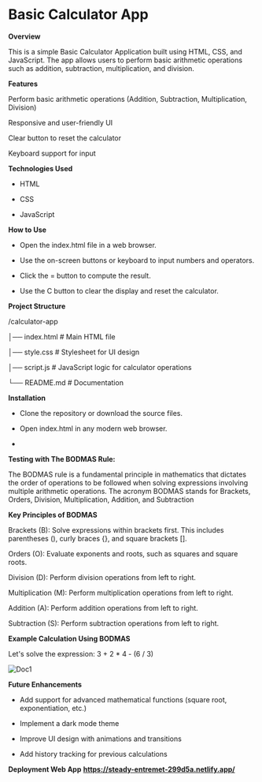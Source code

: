 # Basic Calculator App

**Overview**

This is a simple Basic Calculator Application built using HTML, CSS, and JavaScript. The app allows users to perform basic arithmetic operations such as addition, subtraction, multiplication, and division.

**Features**

Perform basic arithmetic operations (Addition, Subtraction, Multiplication, Division)

Responsive and user-friendly UI

Clear button to reset the calculator

Keyboard support for input

**Technologies Used**

* HTML

* CSS

* JavaScript

**How to Use**

* Open the index.html file in a web browser.

* Use the on-screen buttons or keyboard to input numbers and operators.

* Click the = button to compute the result.

* Use the C button to clear the display and reset the calculator.

**Project Structure**

/calculator-app

│── index.html   # Main HTML file

│── style.css    # Stylesheet for UI design

│── script.js    # JavaScript logic for calculator operations

└── README.md    # Documentation

**Installation**

* Clone the repository or download the source files.

* Open index.html in any modern web browser.
* 
**Testing with The BODMAS Rule:**
  
The BODMAS rule is a fundamental principle in mathematics that dictates the order of operations to be followed when solving expressions involving multiple arithmetic operations. The acronym BODMAS stands for Brackets, Orders, Division, Multiplication, Addition, and Subtraction

**Key Principles of BODMAS**

Brackets (B): Solve expressions within brackets first. This includes parentheses (), curly braces {}, and square brackets [].

Orders (O): Evaluate exponents and roots, such as squares and square roots.

Division (D): Perform division operations from left to right.

Multiplication (M): Perform multiplication operations from left to right.

Addition (A): Perform addition operations from left to right.

Subtraction (S): Perform subtraction operations from left to right.

**Example Calculation Using BODMAS**

Let's solve the expression: 3 + 2 * 4 - (6 / 3)

![Doc1](https://github.com/user-attachments/assets/f3446918-cf13-4903-87a3-75fb5c83f4df)


**Future Enhancements**

* Add support for advanced mathematical functions (square root, exponentiation, etc.)

* Implement a dark mode theme

* Improve UI design with animations and transitions

* Add history tracking for previous calculations

**Deployment Web App**
**https://steady-entremet-299d5a.netlify.app/**
